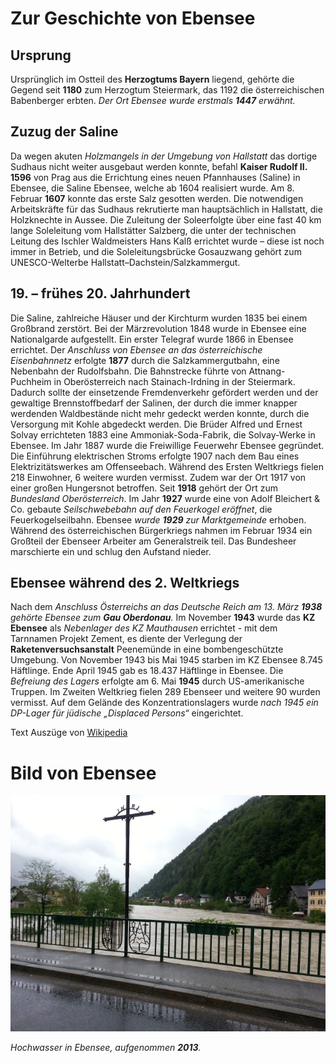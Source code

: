 # Zur Geschichte von Ebensee
## Ursprung 
Ursprünglich im Ostteil des **Herzogtums Bayern** liegend, gehörte die Gegend seit **1180** zum Herzogtum Steiermark, das 1192 die österreichischen Babenberger erbten. *Der Ort Ebensee wurde erstmals **1447** erwähnt.*
## Zuzug der Saline
Da wegen akuten *Holzmangels in der Umgebung von Hallstatt* das dortige Sudhaus nicht weiter ausgebaut werden konnte, befahl **Kaiser Rudolf II. 1596** von Prag aus die Errichtung eines neuen Pfannhauses (Saline) in Ebensee, die Saline Ebensee, welche ab 1604 realisiert wurde. Am 8. Februar **1607** konnte das erste Salz gesotten werden. Die notwendigen Arbeitskräfte für das Sudhaus rekrutierte man hauptsächlich in Hallstatt, die Holzknechte in Aussee. Die Zuleitung der Soleerfolgte über eine fast 40 km lange Soleleitung vom Hallstätter Salzberg, die unter der technischen Leitung des Ischler Waldmeisters Hans Kalß errichtet wurde – diese ist noch immer in Betrieb, und die Soleleitungsbrücke Gosauzwang gehört zum UNESCO-Welterbe Hallstatt–Dachstein/Salzkammergut.
## 19. – frühes 20. Jahrhundert
Die Saline, zahlreiche Häuser und der Kirchturm wurden 1835 bei einem Großbrand zerstört. Bei der Märzrevolution 1848 wurde in Ebensee eine Nationalgarde aufgestellt. Ein erster Telegraf wurde 1866 in Ebensee errichtet. Der *Anschluss von Ebensee an das österreichische Eisenbahnnetz* erfolgte **1877** durch die Salzkammergutbahn, eine Nebenbahn der Rudolfsbahn. Die Bahnstrecke führte von Attnang-Puchheim in Oberösterreich nach Stainach-Irdning in der Steiermark. Dadurch sollte der einsetzende Fremdenverkehr gefördert werden und der gewaltige Brennstoffbedarf der Salinen, der durch die immer knapper werdenden Waldbestände nicht mehr gedeckt werden konnte, durch die Versorgung mit Kohle abgedeckt werden. Die Brüder Alfred und Ernest Solvay errichteten 1883 eine Ammoniak-Soda-Fabrik, die Solvay-Werke in Ebensee. Im Jahr 1887 wurde die Freiwillige Feuerwehr Ebensee gegründet.
Die Einführung elektrischen Stroms erfolgte 1907 nach dem Bau eines Elektrizitätswerkes am Offenseebach. Während des Ersten Weltkriegs fielen 218 Einwohner, 6 weitere wurden vermisst. Zudem war der Ort 1917 von einer großen Hungersnot betroffen.
Seit **1918** gehört der Ort zum *Bundesland Oberösterreich*. Im Jahr **1927** wurde eine von Adolf Bleichert & Co. gebaute *Seilschwebebahn auf den Feuerkogel eröffnet*, die Feuerkogelseilbahn. Ebensee *wurde **1929** zur Marktgemeinde* erhoben. Während des österreichischen Bürgerkriegs nahmen im Februar 1934 ein Großteil der Ebenseer Arbeiter am Generalstreik teil. Das Bundesheer marschierte ein und schlug den Aufstand nieder.
## Ebensee während des 2. Weltkriegs
Nach dem *Anschluss Österreichs an das Deutsche Reich am 13. März **1938** gehörte Ebensee zum **Gau Oberdonau**.*
Im November **1943** wurde das **KZ Ebensee** als *Nebenlager des KZ Mauthausen* errichtet - mit dem Tarnnamen Projekt Zement, es diente der Verlegung der **Raketenversuchsanstalt** Peenemünde in eine bombengeschützte Umgebung. Von November 1943 bis Mai 1945 starben im KZ Ebensee 8.745 Häftlinge. Ende April 1945 gab es 18.437 Häftlinge in Ebensee. Die *Befreiung des Lagers* erfolgte am 6. Mai **1945** durch US-amerikanische Truppen. Im Zweiten Weltkrieg fielen 289 Ebenseer und weitere 90 wurden vermisst. Auf dem Gelände des Konzentrationslagers wurde *nach 1945 ein DP-Lager für jüdische „Displaced Persons“* eingerichtet.

Text Auszüge von [Wikipedia](https://de.wikipedia.org/wiki/Ebensee_am_Traunsee)

# Bild von Ebensee
![Hochwasser in Ebensee](./hochwasser.jpg)

*Hochwasser in Ebensee, aufgenommen **2013**.*